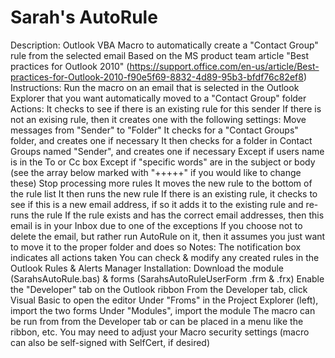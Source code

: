 # Sarah's AutoRule

Description:
    Outlook VBA Macro to automatically create a "Contact Group" rule from the selected email
    Based on the MS product team article "Best practices for Outlook 2010" (https://support.office.com/en-us/article/Best-practices-for-Outlook-2010-f90e5f69-8832-4d89-95b3-bfdf76c82ef8)
Instructions:
    Run the macro on an email that is selected in the Outlook Explorer that you want automatically moved to a "Contact Group" folder
Actions:
    It checks to see if there is an existing rule for this sender
    If there is not an exising rule, then it creates one with the following settings:
      Move messages from "Sender" to "Folder"
      It checks for a "Contact Groups" folder, and creates one if necessary
      It then checks for a folder in Contact Groups named "Sender", and creates one if necessary
      Except if users name is in the To or Cc box
      Except if "specific words" are in the subject or body (see the array below marked with "+++++" if you would like to change these)
      Stop processing more rules
      It moves the new rule to the bottom of the rule list
      It then runs the new rule
    If there is an existing rule, it checks to see if this is a new email address, if so it adds it to the existing rule and re-runs the rule
    If the rule exists and has the correct email addresses, then this email is in your Inbox due to one of the exceptions
      If you choose not to delete the email, but rather run AutoRule on it, then it assumes you just want to move it to the proper folder and does so
Notes:
    The notification box indicates all actions taken
    You can check & modify any created rules in the Outlook Rules & Alerts Manager
Installation:
    Download the module (SarahsAutoRule.bas) & forms (SarahsAutoRuleUserForm .frm & .frx)
    Enable the "Developer" tab on the Outlook ribbon
    From the Developer tab, click Visual Basic to open the editor
    Under "Froms" in the Project Explorer (left), import the two forms
    Under "Modules", import the module
    The macro can be run from from the Developer tab or can be placed in a menu like the ribbon, etc.
    You may need to adjust your Macro security settings (macro can also be self-signed with SelfCert, if desired)
